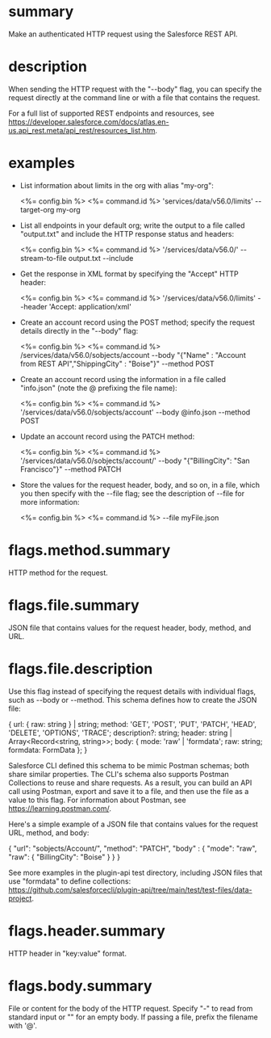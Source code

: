 # summary

Make an authenticated HTTP request using the Salesforce REST API.

# description

When sending the HTTP request with the "--body" flag, you can specify the request directly at the command line or with a file that contains the request.

For a full list of supported REST endpoints and resources, see https://developer.salesforce.com/docs/atlas.en-us.api_rest.meta/api_rest/resources_list.htm.

# examples

- List information about limits in the org with alias "my-org":

  <%= config.bin %> <%= command.id %> 'services/data/v56.0/limits' --target-org my-org

- List all endpoints in your default org; write the output to a file called "output.txt" and include the HTTP response status and headers:

  <%= config.bin %> <%= command.id %> '/services/data/v56.0/' --stream-to-file output.txt --include

- Get the response in XML format by specifying the "Accept" HTTP header:

  <%= config.bin %> <%= command.id %> '/services/data/v56.0/limits' --header 'Accept: application/xml'

- Create an account record using the POST method; specify the request details directly in the "--body" flag:

  <%= config.bin %> <%= command.id %> /services/data/v56.0/sobjects/account --body "{\"Name\" : \"Account from REST API\",\"ShippingCity\" : \"Boise\"}" --method POST

- Create an account record using the information in a file called "info.json" (note the @ prefixing the file name):

  <%= config.bin %> <%= command.id %> '/services/data/v56.0/sobjects/account' --body @info.json --method POST

- Update an account record using the PATCH method:

  <%= config.bin %> <%= command.id %> '/services/data/v56.0/sobjects/account/<Account ID>' --body "{\"BillingCity\": \"San Francisco\"}" --method PATCH

- Store the values for the request header, body, and so on, in a file, which you then specify with the --file flag; see the description of --file for more information:

  <%= config.bin %> <%= command.id %> --file myFile.json

# flags.method.summary

HTTP method for the request.

# flags.file.summary

JSON file that contains values for the request header, body, method, and URL.

# flags.file.description

Use this flag instead of specifying the request details with individual flags, such as --body or --method. This schema defines how to create the JSON file:

{
url: { raw: string } | string;
method: 'GET', 'POST', 'PUT', 'PATCH', 'HEAD', 'DELETE', 'OPTIONS', 'TRACE';
description?: string;
header: string | Array<Record<string, string>>;
body: { mode: 'raw' | 'formdata'; raw: string; formdata: FormData };
}

Salesforce CLI defined this schema to be mimic Postman schemas; both share similar properties. The CLI's schema also supports Postman Collections to reuse and share requests. As a result, you can build an API call using Postman, export and save it to a file, and then use the file as a value to this flag. For information about Postman, see https://learning.postman.com/.

Here's a simple example of a JSON file that contains values for the request URL, method, and body:

{
"url": "sobjects/Account/<Account ID>",
"method": "PATCH",
"body" : {
"mode": "raw",
"raw": {
"BillingCity": "Boise"
}
}
}

See more examples in the plugin-api test directory, including JSON files that use "formdata" to define collections: https://github.com/salesforcecli/plugin-api/tree/main/test/test-files/data-project.

# flags.header.summary

HTTP header in "key:value" format.

# flags.body.summary

File or content for the body of the HTTP request. Specify "-" to read from standard input or "" for an empty body. If passing a file, prefix the filename with '@'. 
